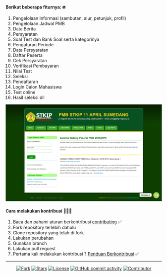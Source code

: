 #### Berikut beberapa fiturnya: 🔥

1. Pengelolaan Informasi (sambutan, alur, petunjuk, profil)
2. Pengelolaan Jadwal PMB
3. Data Berita
4. Persyaratan
5. Soal Test dan Bank Soal serta kategorinya
6. Pengaturan Periode
7. Data Persyaratan
8. Daftar Peserta
9. Cek Persyaratan
10. Verifikasi Pembayaran
11. Nilai Test
12. Seleksi
13. Pendaftaran
14. Login Calon Mahasiswa
15. Test online
16. Hasil seleksi dll


![ss](ss/screencapture-pmb-stkip11april-ac-id-pmb-online-2020-03-05-11_21_30.png)

#### Cara melakukan kontribusi 👨🏻‍💻

1. Baca dan pahami aturan berkontribusi [contributing](CONTRIBUTING.md) ✅
2. Fork repository terlebih dahulu
3. Clone repository yang telah di fork
4. Lakukan perubahan
5. Gunakan branch
6. Lakukan pull request
7. Pertama kali melakukan kontribusi ? [Penduan Berkontribusi](https://akrabat.com/the-beginners-guide-to-contributing-to-a-github-project/) ✅
   
---

<p align="center">
<a href="#"><img src="https://img.shields.io/github/forks/yysofiyan/si-pmb.svg?style=plastic" alt="Fork"></a>
<a href="#"><img src="https://img.shields.io/github/stars/yysofiyan/si-pmb.svg?style=plastic" alt="Stars"></a>
<a href="#"><img src="https://poser.pugx.org/laravel/framework/license.svg" alt="License"></a>
<a href="#"><img alt="GitHub commit activity" src="https://img.shields.io/github/commit-activity/yysofiyan/si-pmb"></a>
<a href="#"><img alt="Contributor" src="https://img.shields.io/github/commit-activity/w/yysofiyan/si-pmb?style=plastic"><a></p>